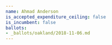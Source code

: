 ```yaml
---
name: Ahmad Anderson
is_accepted_expenditure_ceiling: false
is_incumbent: false
ballots:
- _ballots/oakland/2018-11-06.md
---
```

